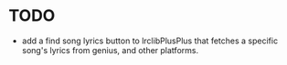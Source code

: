 # TODO

- add a find song lyrics button to lrclibPlusPlus that fetches a specific song's lyrics from genius, and other platforms.